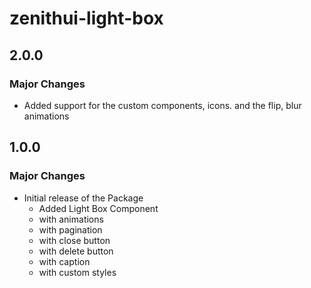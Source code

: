 # zenithui-light-box

## 2.0.0

### Major Changes

- Added support for the custom components, icons. and the flip, blur animations

## 1.0.0

### Major Changes

- Initial release of the Package
  - Added Light Box Component
  - with animations
  - with pagination
  - with close button
  - with delete button
  - with caption
  - with custom styles
